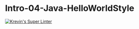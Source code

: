 # Intro-04-Java-HelloWorldStyle
[![Krevin's Super Linter](https://github.com/ICS4U-Programming-KevinC/Intro-04-Java-HelloWorldStyle/blob/main/.github/workflows/KRevin's%20Super%20Linter/badge.svg)](https://github.com/ICS4U-Programming-KevinC/Intro-04-Java-HelloWorldStyle/actions)
